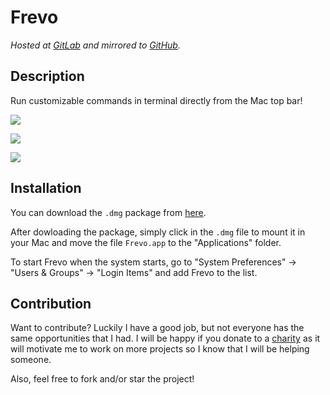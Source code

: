 # Frevo

*Hosted at [GitLab](https://gitlab.com/matuzalemmuller/frevo) and mirrored to [GitHub](https://github.com/matuzalemmuller/frevo).*

## Description

Run customizable commands in terminal directly from the Mac top bar!

![](https://i.imgur.com/ymocru0.png)

![](https://i.imgur.com/S787zXy.png)

![](https://media.giphy.com/media/5wFIpb7YYnHnpNuDic/giphy.gif)

## Installation

You can download the `.dmg` package from [here](https://github.com/matuzalemmuller/Frevo/releases/tag/v1.0.0).

After dowloading the package, simply click in the `.dmg` file to mount it in your Mac and move the file `Frevo.app` to the "Applications" folder.

To start Frevo when the system starts, go to "System Preferences" -> "Users & Groups" -> "Login Items" and add Frevo to the list.

## Contribution

Want to contribute? Luckily I have a good job, but not everyone has the same opportunities that I had. I will be happy if you donate to a [charity](https://www.globalgiving.org/) as it will motivate me to work on more projects so I know that I will be helping someone.


Also, feel free to fork and/or star the project! 